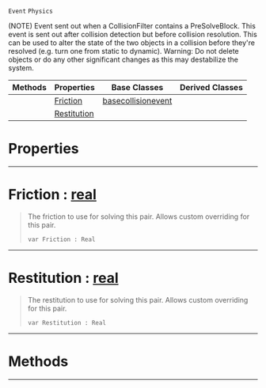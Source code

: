 `Event` `Physics`



(NOTE) Event sent out when a CollisionFilter contains a PreSolveBlock. This event is sent out after collision detection but before collision resolution. This can be used to alter the state of the two objects in a collision before they're resolved (e.g. turn one from static to dynamic). Warning: Do not delete objects or do any other significant changes as this may destabilize the system.

|Methods|Properties|Base Classes|Derived Classes|
|---|---|---|---|
| |[ Friction](https://plasmaengine.github.io/PlasmaDocs/Plasma1/C++/code_reference/class_reference/presolveevent.markdown#friction-plasma-engine-doc)|[basecollisionevent](https://plasmaengine.github.io/PlasmaDocs/Plasma1/C++/code_reference/class_reference/basecollisionevent.markdown)| |
| |[ Restitution](https://plasmaengine.github.io/PlasmaDocs/Plasma1/C++/code_reference/class_reference/presolveevent.markdown#restitution-plasma-engine)| | |


 #  Properties


---  
 #  Friction : [real](https://plasmaengine.github.io/PlasmaDocs/Plasma1/C++/code_reference/lightning_base_types/real.markdown)

> The friction to use for solving this pair. Allows custom overriding for this pair.
> ``` lang=cpp, name=Lightning
> var Friction : Real


---  
 #  Restitution : [real](https://plasmaengine.github.io/PlasmaDocs/Plasma1/C++/code_reference/lightning_base_types/real.markdown)

> The restitution to use for solving this pair. Allows custom overriding for this pair.
> ``` lang=cpp, name=Lightning
> var Restitution : Real


---  
 #  Methods


---  
 

 